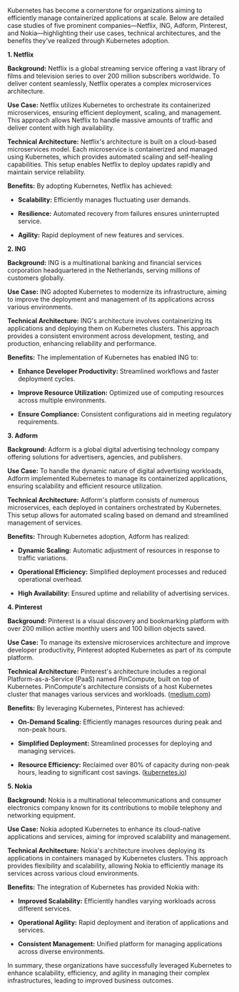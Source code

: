 Kubernetes has become a cornerstone for organizations aiming to efficiently manage containerized applications at scale. Below are detailed case studies of five prominent companies—Netflix, ING, Adform, Pinterest, and Nokia—highlighting their use cases, technical architectures, and the benefits they've realized through Kubernetes adoption.

**1. Netflix**

**Background:** Netflix is a global streaming service offering a vast library of films and television series to over 200 million subscribers worldwide. To deliver content seamlessly, Netflix operates a complex microservices architecture.

**Use Case:** Netflix utilizes Kubernetes to orchestrate its containerized microservices, ensuring efficient deployment, scaling, and management. This approach allows Netflix to handle massive amounts of traffic and deliver content with high availability.

**Technical Architecture:** Netflix's architecture is built on a cloud-based microservices model. Each microservice is containerized and managed using Kubernetes, which provides automated scaling and self-healing capabilities. This setup enables Netflix to deploy updates rapidly and maintain service reliability.

**Benefits:** By adopting Kubernetes, Netflix has achieved:

- **Scalability:** Efficiently manages fluctuating user demands.

- **Resilience:** Automated recovery from failures ensures uninterrupted service.

- **Agility:** Rapid deployment of new features and services.

**2. ING**

**Background:** ING is a multinational banking and financial services corporation headquartered in the Netherlands, serving millions of customers globally.

**Use Case:** ING adopted Kubernetes to modernize its infrastructure, aiming to improve the deployment and management of its applications across various environments.

**Technical Architecture:** ING's architecture involves containerizing its applications and deploying them on Kubernetes clusters. This approach provides a consistent environment across development, testing, and production, enhancing reliability and performance.

**Benefits:** The implementation of Kubernetes has enabled ING to:

- **Enhance Developer Productivity:** Streamlined workflows and faster deployment cycles.

- **Improve Resource Utilization:** Optimized use of computing resources across multiple environments.

- **Ensure Compliance:** Consistent configurations aid in meeting regulatory requirements.

**3. Adform**

**Background:** Adform is a global digital advertising technology company offering solutions for advertisers, agencies, and publishers.

**Use Case:** To handle the dynamic nature of digital advertising workloads, Adform implemented Kubernetes to manage its containerized applications, ensuring scalability and efficient resource utilization.

**Technical Architecture:** Adform's platform consists of numerous microservices, each deployed in containers orchestrated by Kubernetes. This setup allows for automated scaling based on demand and streamlined management of services.

**Benefits:** Through Kubernetes adoption, Adform has realized:

- **Dynamic Scaling:** Automatic adjustment of resources in response to traffic variations.

- **Operational Efficiency:** Simplified deployment processes and reduced operational overhead.

- **High Availability:** Ensured uptime and reliability of advertising services.

**4. Pinterest**

**Background:** Pinterest is a visual discovery and bookmarking platform with over 200 million active monthly users and 100 billion objects saved.

**Use Case:** To manage its extensive microservices architecture and improve developer productivity, Pinterest adopted Kubernetes as part of its compute platform.

**Technical Architecture:** Pinterest's architecture includes a regional Platform-as-a-Service (PaaS) named PinCompute, built on top of Kubernetes. PinCompute's architecture consists of a host Kubernetes cluster that manages various services and workloads. ([medium.com](https://medium.com/pinterest-engineering/pincompute-a-kubernetes-backed-general-purpose-compute-platform-for-pinterest-8ad408df2d6f?utm_source=chatgpt.com))

**Benefits:** By leveraging Kubernetes, Pinterest has achieved:

- **On-Demand Scaling:** Efficiently manages resources during peak and non-peak hours.

- **Simplified Deployment:** Streamlined processes for deploying and managing services.

- **Resource Efficiency:** Reclaimed over 80% of capacity during non-peak hours, leading to significant cost savings. ([kubernetes.io](https://kubernetes.io/case-studies/pinterest/?utm_source=chatgpt.com))

**5. Nokia**

**Background:** Nokia is a multinational telecommunications and consumer electronics company known for its contributions to mobile telephony and networking equipment.

**Use Case:** Nokia adopted Kubernetes to enhance its cloud-native applications and services, aiming for improved scalability and management.

**Technical Architecture:** Nokia's architecture involves deploying its applications in containers managed by Kubernetes clusters. This approach provides flexibility and scalability, allowing Nokia to efficiently manage its services across various cloud environments.

**Benefits:** The integration of Kubernetes has provided Nokia with:

- **Improved Scalability:** Efficiently handles varying workloads across different services.

- **Operational Agility:** Rapid deployment and iteration of applications and services.

- **Consistent Management:** Unified platform for managing applications across diverse environments.

In summary, these organizations have successfully leveraged Kubernetes to enhance scalability, efficiency, and agility in managing their complex infrastructures, leading to improved business outcomes. 
